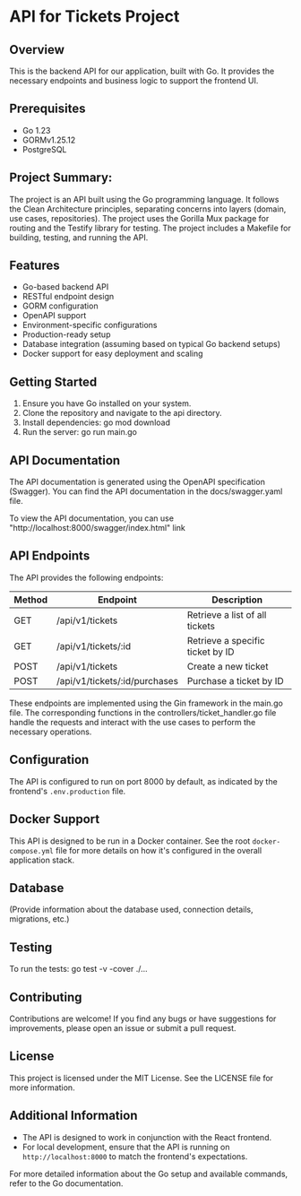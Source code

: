 # API for Tickets Project

## Overview
This is the backend API for our application, built with Go. It provides the necessary endpoints and business logic to support the frontend UI.

## Prerequisites
- Go 1.23
- GORMv1.25.12
- PostgreSQL

## Project Summary:
The project is an API built using the Go programming language.
It follows the Clean Architecture principles, separating concerns into layers (domain, use cases, repositories).
The project uses the Gorilla Mux package for routing and the Testify library for testing.
The project includes a Makefile for building, testing, and running the API.

## Features
- Go-based backend API
- RESTful endpoint design
- GORM configuration
- OpenAPI support
- Environment-specific configurations
- Production-ready setup
- Database integration (assuming based on typical Go backend setups)
- Docker support for easy deployment and scaling

## Getting Started
1. Ensure you have Go installed on your system.
2. Clone the repository and navigate to the api directory.
3. Install dependencies:
    go mod download
4. Run the server:
    go run main.go

## API Documentation
The API documentation is generated using the OpenAPI specification (Swagger). You can find the API documentation in the docs/swagger.yaml file.

To view the API documentation, you can use "http://localhost:8000/swagger/index.html" link

## API Endpoints
The API provides the following endpoints:

| Method | Endpoint                      | Description                          |
|--------|-------------------------------|--------------------------------------|
| GET    | /api/v1/tickets               | Retrieve a list of all tickets       |
| GET    | /api/v1/tickets/:id           | Retrieve a specific ticket by ID     |
| POST   | /api/v1/tickets               | Create a new ticket                  |
| POST   | /api/v1/tickets/:id/purchases | Purchase a ticket by ID              |

These endpoints are implemented using the Gin framework in the main.go file. The corresponding functions in the controllers/ticket_handler.go file handle the requests and interact with the use cases to perform the necessary operations.

## Configuration
The API is configured to run on port 8000 by default, as indicated by the frontend's `.env.production` file.

## Docker Support
This API is designed to be run in a Docker container. See the root `docker-compose.yml` file for more details on how it's configured in the overall application stack.

## Database
(Provide information about the database used, connection details, migrations, etc.)

## Testing
To run the tests:
    go test -v -cover ./...

## Contributing
Contributions are welcome! If you find any bugs or have suggestions for improvements, please open an issue or submit a pull request.

## License
This project is licensed under the MIT License. See the LICENSE file for more information.

## Additional Information
- The API is designed to work in conjunction with the React frontend.
- For local development, ensure that the API is running on `http://localhost:8000` to match the frontend's expectations.

For more detailed information about the Go setup and available commands, refer to the Go documentation.